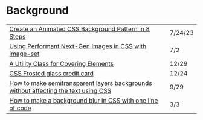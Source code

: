 # Background

|                                                                                                                                                                                                      |         |
| ---------------------------------------------------------------------------------------------------------------------------------------------------------------------------------------------------- | ------- |
| [Create an Animated CSS Background Pattern in 8 Steps](https://betterprogramming.pub/create-an-animated-css-background-pattern-in-8-steps-7578f9a95eaa)                                              | 7/24/23 |
| [Using Performant Next-Gen Images in CSS with image-set](https://css-tricks.com/using-performant-next-gen-images-in-css-with-image-set/)                                                             | 7/2     |
| [A Utility Class for Covering Elements](https://css-irl.info/a-utility-class-for-covering-elements/)                                                                                                 | 12/29   |
| [CSS Frosted glass credit card](https://dev.to/dailydevtips1/css-frosted-glass-credit-card-3lak?utm\_source=digest\_mailer\&utm\_medium=email\&utm\_campaign=digest\_email)                          | 12/24   |
| [How to make semitransparent layers backgrounds without affecting the text using CSS](https://gomakethings.com/how-to-make-semitransparent-layers-backgrounds-without-affecting-the-text-using-css/) | 9/29    |
| [How to make a background blur in CSS with one line of code](https://blog.prototypr.io/how-to-make-a-background-blur-in-css-with-one-line-of-code-e446c7236e60)                                      | 3/3     |
